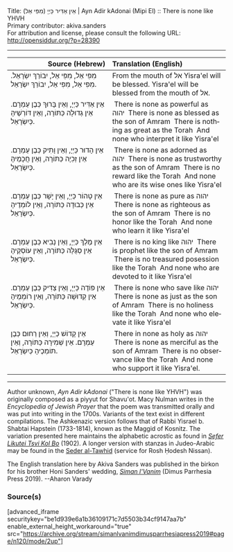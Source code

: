 <html>
<head></head>
<body>
Title: אֵין אַדִּיר כַּיְיָ (מִפִּי אֵל)‏ | Ayn Adir kAdonai (Mipi El) :: There is none like YHVH<br />
Primary contributor: akiva.sanders<br />
For attribution and license, please consult the following URL: <a href="http://opensiddur.org/?p=28390">http://opensiddur.org/?p=28390</a>
<p />
<hr />

<table style="margin-left: auto;margin-right: auto;" class="draggable">
<thead><tr><th id="x" style="text-align: right;">Source (Hebrew)</th><th style="text-align: left;">Translation (English)</th></tr></thead>
<tbody>
<tr><td style="vertical-align:top;" width="46%">
<div class="liturgy" lang="he">
מִפִּי אֵל, מִפִּי אֵל,
יִבוֹרַךְ יִשְׂרָאֵל.
מִפִּי אֵל, מִפִּי אֵל,
יִבוֹרַךְ יִשְׂרָאֵל.
</span></div></td>
 
<td style="vertical-align:top;" width="53%">
<div class="english" lang="en">
From the mouth of אל
Yisra'el will be blessed.
Yisra'el will be blessed
from the mouth of אל.
</div></td></tr>


<tr><td style="vertical-align:top;" width="46%">
<div class="liturgy" lang="he">
אֵין <span class="acrostic">אַ</span>דִּיר כַּיְיָ,
וְאֵין <span class="acrostic">בָּ</span>רוּךְ כְּבֶן עַמְרָם.
אֵין <span class="acrostic">גְ</span>דוּלָה כַּתּוֹרָה,
וְאֵין <span class="acrostic">דּ</span>וֹרְשֶׁיהָּ כְּיִשְׂרָאֵל.
</span></div></td>
 
<td style="vertical-align:top;" width="53%">
<div class="english" lang="en">
<span class="acrostic">&nbsp;</span>There is none as powerful as יהוה
<span class="acrostic">&nbsp;</span>There is none as blessed as the son of Amram
<span class="acrostic">&nbsp;</span>There is nothing as great as the Torah
<span class="acrostic">&nbsp;</span>And none who interpret it like Yisra'el
</div></td></tr>


<tr><td style="vertical-align:top;" width="46%">
<div class="liturgy" lang="he">
אֵין <span class="acrostic">הָ</span>דוּר כַּיְיָ,
וְאֵין <span class="acrostic">וָ</span>תִיק כְּבֶן עַמְרָם.
אֵין <span class="acrostic">זְ</span>כִיָה כַּתּוֹרָה,
וְאֵין <span class="acrostic">חֲ</span>כָמֶיהָּ כְּיִשְׂרָאֵל.
</span></div></td>
 
<td style="vertical-align:top;" width="53%">
<div class="english" lang="en">
<span class="acrostic">&nbsp;</span>There is none as adorned as יהוה
<span class="acrostic">&nbsp;</span>There is none as trustworthy as the son of Amram
<span class="acrostic">&nbsp;</span>There is no reward like the Torah
<span class="acrostic">&nbsp;</span>And none who are its wise ones like Yisra'el
</div></td></tr>


<tr><td style="vertical-align:top;" width="46%">
<div class="liturgy" lang="he">
אֵין <span class="acrostic">טָ</span>הוֹר כַּיְיָ,
וְאֵין <span class="acrostic">יָ</span>שָׁר כְּבֶן עַמְרָם.
אֵין <span class="acrostic">כְּ</span>בוּדָה כַּתּוֹרָה,
וְאֵין <span class="acrostic">ל</span>וֹמְדֶיהָ כְּיִשְׂרָאֵל.
</span></div></td>
 
<td style="vertical-align:top;" width="53%">
<div class="english" lang="en">
<span class="acrostic">&nbsp;</span>There is none as pure as יהוה
<span class="acrostic">&nbsp;</span>There is none as righteous as the son of Amram
<span class="acrostic">&nbsp;</span>There is no honor like the Torah
<span class="acrostic">&nbsp;</span>And none who learn it like Yisra'el
</div></td></tr>


<tr><td style="vertical-align:top;" width="46%">
<div class="liturgy" lang="he">
אֵין <span class="acrostic">מֶ</span>לֶךְ כַּיְיָ,
וְאֵין <span class="acrostic">נָ</span>בִיא כְּבֶן עַמְרָם.
אֵין <span class="acrostic">סְ</span>גֻלָּה כַּתּוֹרָה,
וְאֵין <span class="acrostic">ע</span>וֹסְקֶיהָ כְּיִשְׂרָאֵל.
</span></div></td>
 
<td style="vertical-align:top;" width="53%">
<div class="english" lang="en">
<span class="acrostic">&nbsp;</span>There is no king like יהוה
<span class="acrostic">&nbsp;</span>There is prophet like the son of Amram
<span class="acrostic">&nbsp;</span>There is no treasured posession like the Torah
<span class="acrostic">&nbsp;</span>And none who are devoted to it like Yisra'el
</div></td></tr>


<tr><td style="vertical-align:top;" width="46%">
<div class="liturgy" lang="he">
אֵין <span class="acrostic">פּ</span>וֹדֶה כַּיְיָ,
וְאֵין <span class="acrostic">צַ</span>דִּיק כְּבֶן עַמְרָם.
אֵין <span class="acrostic">קְ</span>דוּשָׁה כַּתּוֹרָה,
וְאֵין <span class="acrostic">ר</span>וֹמְמֶיהָ כְּיִשְׂרָאֵל.
</span></div></td>
 
<td style="vertical-align:top;" width="53%">
<div class="english" lang="en">
<span class="acrostic">&nbsp;</span>There is none who save like יהוה
<span class="acrostic">&nbsp;</span>There is none as just as the son of Amram
<span class="acrostic">&nbsp;</span>There is no holiness like the Torah
<span class="acrostic">&nbsp;</span>And none who elevate it like Yisra'el
</div></td></tr>


<tr><td style="vertical-align:top;" width="46%">
<div class="liturgy" lang="he">
אֵין <span class="acrostic">קָ</span>דוֹשׁ כַּיְיָ,
וְאֵין <span class="acrostic">רַ</span>חוּם כְּבֶן עַמְרָם.
אֵין <span class="acrostic">שְׁ</span>מִירָה כַּתּוֹרָה,
וְאֵין <span class="acrostic">תּ</span>וֹמְכֶיהָ כְּיִשְׂרָאֵל.
</span></div></td>
 
<td style="vertical-align:top;" width="53%">
<div class="english" lang="en">
<span class="acrostic">&nbsp;</span>There in none as holy as יהוה
<span class="acrostic">&nbsp;</span>There is none as merciful as the son of Amram
<span class="acrostic">&nbsp;</span>There is no observance like the Torah
<span class="acrostic">&nbsp;</span>And none who support it like Yisra'el.
</div></td></tr>
</tbody></table>

<hr />

Author unknown, <em>Ayn Adir kAdonai</em> ("There is none like YHVH") was originally composed as a piyyut for Shavu'ot. Macy Nulman writes in the <em>Encyclopedia of Jewish Prayer</em> that the poem was transmitted orally and was put into writing in the 1700s. Variants of the text exist in different compilations. The Ashkenazic version follows that of Rabbi Yisrael b. Shabtai Hapstein (1733-1814), known as the Maggid of Kosnitz. The variation presented here maintains the alphabetic acrostic as found in <em><a href="http://books.google.com/books?id=uCJAAQAAMAAJ&lpg=PA511&pg=PA511#v=onepage&q&f=false">Sefer Likutei Tsvi Kol Bo</a></em> (1902). A longer version with stanzas in Judeo-Arabic may be found in the <a href="https://opensiddur.org/compilations/festival-guides-and-haggadot/seder-al-tawhid/seder-al-tawhid-for-rosh-hodesh-nissan/">Seder al-Tawhid</a> (service for Rosh Ḥodesh Nissan).

The English translation here by Akiva Sanders was published in the birkon for his brother Honi Sanders' wedding, <em><a href="http://opensiddur.org/?p=25938">Siman l'Vanim</a></em> (Dimus Parrhesia Press 2019). --Aharon Varady

<h3>Source(s)</h3>

[advanced_iframe securitykey="be1d939e6a1b36109171c7d5503b34cf9147aa7b" enable_external_height_workaround="true" src="https://archive.org/stream/simanlvanimdimusparrhesiapress2019#page/n120/mode/2up"]

&nbsp;
</body>
</html>
